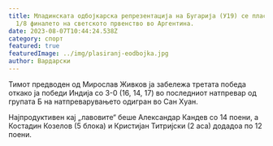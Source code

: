 ```yaml
---
title: Младинската одбојкарска репрезентација на Бугарија (У19) се пласираше во
  1/8 финалето на светското првенство во Аргентина.
date: 2023-08-07T10:44:24.538Z
category: спорт
featured: true
featuredImage: ../img/plasiranj-eodbojka.jpg
author: Вардарски
---
```

Тимот предводен од Мирослав Живков ја забележа третата победа откако ја победи Индија со 3-0 (16, 14, 17) во последниот натпревар од групата Б на натпреварувањето одигран во Сан Хуан.

Најпродуктивен кај „лавовите“ беше Александар Кандев со 14 поени, а Костадин Козелов (5 блока) и Кристијан Титријски (2 аса) додадоа по 12 поени.